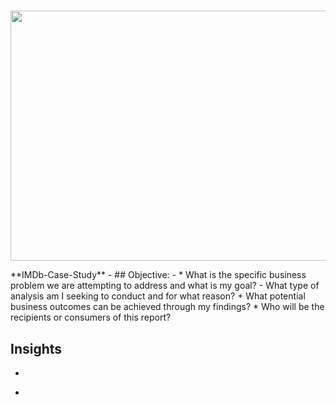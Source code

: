 # <p align="center">
  <img width="600" height=" 400" src="IMDB CASE IMG/PngItem_485125.png">
</p> **IMDb-Case-Study**
-
## Objective: 
-
* What is the specific business problem we are attempting to address and what is my goal? 
- What type of analysis am I seeking to conduct and for what reason?
+ What potential business outcomes can be achieved through my findings?
* Who will be the recipients or consumers of this report?

## Insights
-
* 
             
